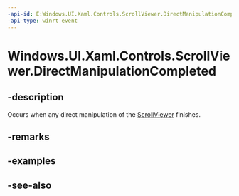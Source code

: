 ```yaml
---
-api-id: E:Windows.UI.Xaml.Controls.ScrollViewer.DirectManipulationCompleted
-api-type: winrt event
---
```


<!-- Event syntax
public event Windows.Foundation.EventHandler DirectManipulationCompleted<object>
-->

# Windows.UI.Xaml.Controls.ScrollViewer.DirectManipulationCompleted

## -description
Occurs when any direct manipulation of the [ScrollViewer](scrollviewer.md) finishes.



## -remarks

## -examples

## -see-also
